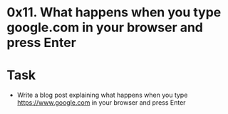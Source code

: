 # 0x11. What happens when you type google.com in your browser and press Enter
# Task
  * Write a blog post explaining what happens when you type https://www.google.com in your browser and press Enter
  
